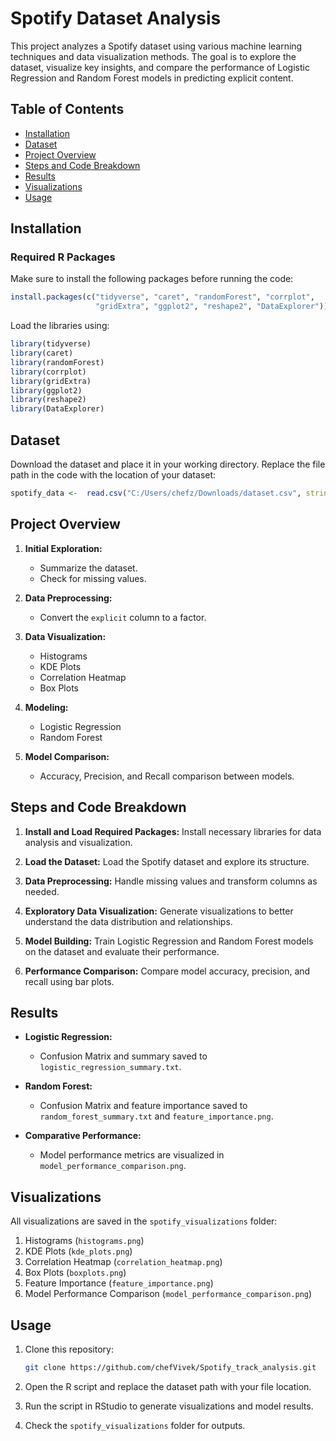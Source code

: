 # Spotify Dataset Analysis

This project analyzes a Spotify dataset using various machine learning techniques and data visualization methods. The goal is to explore the dataset, visualize key insights, and compare the performance of Logistic Regression and Random Forest models in predicting explicit content.

## Table of Contents

- [Installation](#installation)
- [Dataset](#dataset)
- [Project Overview](#project-overview)
- [Steps and Code Breakdown](#steps-and-code-breakdown)
- [Results](#results)
- [Visualizations](#visualizations)
- [Usage](#usage)

## Installation

### Required R Packages

Make sure to install the following packages before running the code:

```r
install.packages(c("tidyverse", "caret", "randomForest", "corrplot",
                   "gridExtra", "ggplot2", "reshape2", "DataExplorer"))
```

Load the libraries using:

```r
library(tidyverse)
library(caret)
library(randomForest)
library(corrplot)
library(gridExtra)
library(ggplot2)
library(reshape2)
library(DataExplorer)
```

## Dataset

Download the dataset and place it in your working directory. Replace the file path in the code with the location of your dataset:

```r
spotify_data <-  read.csv("C:/Users/chefz/Downloads/dataset.csv", stringsAsFactors = FALSE)
```

## Project Overview

1. **Initial Exploration:**
   - Summarize the dataset.
   - Check for missing values.

2. **Data Preprocessing:**
   - Convert the `explicit` column to a factor.

3. **Data Visualization:**
   - Histograms
   - KDE Plots
   - Correlation Heatmap
   - Box Plots

4. **Modeling:**
   - Logistic Regression
   - Random Forest

5. **Model Comparison:**
   - Accuracy, Precision, and Recall comparison between models.

## Steps and Code Breakdown

1. **Install and Load Required Packages:**
   Install necessary libraries for data analysis and visualization.

2. **Load the Dataset:**
   Load the Spotify dataset and explore its structure.

3. **Data Preprocessing:**
   Handle missing values and transform columns as needed.

4. **Exploratory Data Visualization:**
   Generate visualizations to better understand the data distribution and relationships.

5. **Model Building:**
   Train Logistic Regression and Random Forest models on the dataset and evaluate their performance.

6. **Performance Comparison:**
   Compare model accuracy, precision, and recall using bar plots.

## Results

- **Logistic Regression:**
  - Confusion Matrix and summary saved to `logistic_regression_summary.txt`.

- **Random Forest:**
  - Confusion Matrix and feature importance saved to `random_forest_summary.txt` and `feature_importance.png`.

- **Comparative Performance:**
  - Model performance metrics are visualized in `model_performance_comparison.png`.

## Visualizations

All visualizations are saved in the `spotify_visualizations` folder:

1. Histograms (`histograms.png`)
2. KDE Plots (`kde_plots.png`)
3. Correlation Heatmap (`correlation_heatmap.png`)
4. Box Plots (`boxplots.png`)
5. Feature Importance (`feature_importance.png`)
6. Model Performance Comparison (`model_performance_comparison.png`)

## Usage

1. Clone this repository:
   ```bash
   git clone https://github.com/chefVivek/Spotify_track_analysis.git
   ```

2. Open the R script and replace the dataset path with your file location.

3. Run the script in RStudio to generate visualizations and model results.

4. Check the `spotify_visualizations` folder for outputs.


